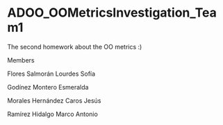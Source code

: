 # ADOO_OOMetricsInvestigation_Team1
The second homework about the OO metrics :)

Members

Flores Salmorán Lourdes Sofía

Godínez Montero Esmeralda

Morales Hernández Caros Jesús

Ramírez Hidalgo Marco Antonio
